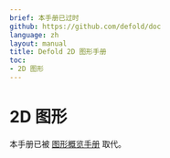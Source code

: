 ```yaml
---
brief: 本手册已过时
github: https://github.com/defold/doc
language: zh
layout: manual
title: Defold 2D 图形手册
toc:
- 2D 图形
---
```


# 2D 图形

本手册已被 [图形概览手册](/zh/manuals/graphics) 取代。